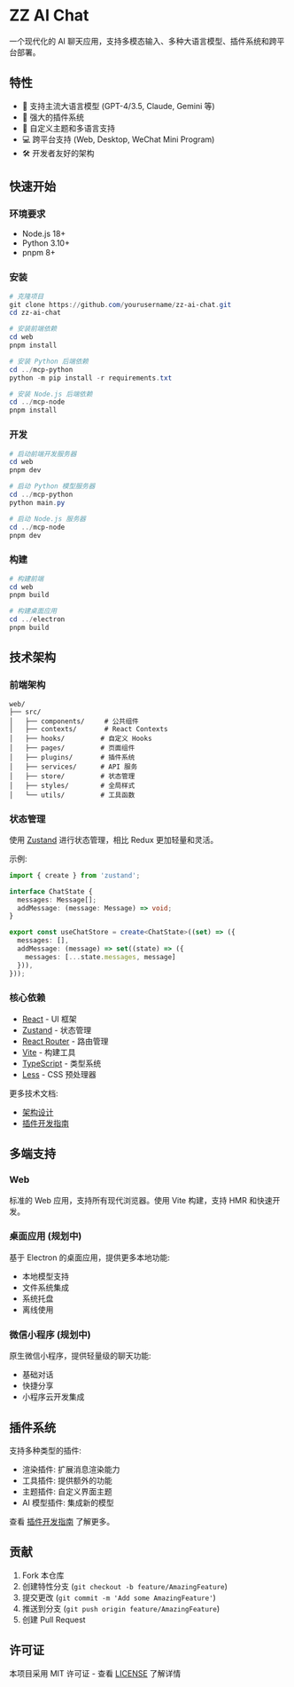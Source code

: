# ZZ AI Chat

一个现代化的 AI 聊天应用，支持多模态输入、多种大语言模型、插件系统和跨平台部署。

## 特性

- 🚀 支持主流大语言模型 (GPT-4/3.5, Claude, Gemini 等)
- 🔌 强大的插件系统
- 🎨 自定义主题和多语言支持
- 💻 跨平台支持 (Web, Desktop, WeChat Mini Program)
- 🛠 开发者友好的架构

## 快速开始

### 环境要求

- Node.js 18+
- Python 3.10+
- pnpm 8+

### 安装

```powershell
# 克隆项目
git clone https://github.com/yourusername/zz-ai-chat.git
cd zz-ai-chat

# 安装前端依赖
cd web
pnpm install

# 安装 Python 后端依赖
cd ../mcp-python
python -m pip install -r requirements.txt

# 安装 Node.js 后端依赖
cd ../mcp-node
pnpm install
```

### 开发

```powershell
# 启动前端开发服务器
cd web
pnpm dev

# 启动 Python 模型服务器
cd ../mcp-python
python main.py

# 启动 Node.js 服务器
cd ../mcp-node
pnpm dev
```

### 构建

```powershell
# 构建前端
cd web
pnpm build

# 构建桌面应用
cd ../electron
pnpm build
```

## 技术架构

### 前端架构

```
web/
├── src/
│   ├── components/     # 公共组件
│   ├── contexts/       # React Contexts
│   ├── hooks/         # 自定义 Hooks
│   ├── pages/         # 页面组件
│   ├── plugins/       # 插件系统
│   ├── services/      # API 服务
│   ├── store/         # 状态管理
│   ├── styles/        # 全局样式
│   └── utils/         # 工具函数
```

### 状态管理

使用 [Zustand](https://github.com/pmndrs/zustand) 进行状态管理，相比 Redux 更加轻量和灵活。

示例:
```typescript
import { create } from 'zustand';

interface ChatState {
  messages: Message[];
  addMessage: (message: Message) => void;
}

export const useChatStore = create<ChatState>((set) => ({
  messages: [],
  addMessage: (message) => set((state) => ({ 
    messages: [...state.messages, message] 
  })),
}));
```

### 核心依赖

- [React](https://react.dev/) - UI 框架
- [Zustand](https://github.com/pmndrs/zustand) - 状态管理
- [React Router](https://reactrouter.com/) - 路由管理
- [Vite](https://vitejs.dev/) - 构建工具
- [TypeScript](https://www.typescriptlang.org/) - 类型系统
- [Less](https://lesscss.org/) - CSS 预处理器

更多技术文档:
- [架构设计](./docs/architecture.md)
- [插件开发指南](./docs/plugin-development-guide.md)

## 多端支持

### Web

标准的 Web 应用，支持所有现代浏览器。使用 Vite 构建，支持 HMR 和快速开发。

### 桌面应用 (规划中)

基于 Electron 的桌面应用，提供更多本地功能:
- 本地模型支持
- 文件系统集成
- 系统托盘
- 离线使用

### 微信小程序 (规划中)

原生微信小程序，提供轻量级的聊天功能:
- 基础对话
- 快捷分享
- 小程序云开发集成

## 插件系统

支持多种类型的插件:
- 渲染插件: 扩展消息渲染能力
- 工具插件: 提供额外的功能
- 主题插件: 自定义界面主题
- AI 模型插件: 集成新的模型

查看 [插件开发指南](./docs/plugin-development-guide.md) 了解更多。

## 贡献

1. Fork 本仓库
2. 创建特性分支 (`git checkout -b feature/AmazingFeature`)
3. 提交更改 (`git commit -m 'Add some AmazingFeature'`)
4. 推送到分支 (`git push origin feature/AmazingFeature`)
5. 创建 Pull Request

## 许可证

本项目采用 MIT 许可证 - 查看 [LICENSE](./LICENSE) 了解详情